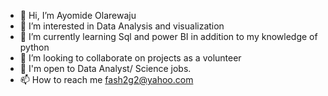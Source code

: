 - 👋 Hi, I’m Ayomide Olarewaju
- 👀 I’m interested in Data Analysis and visualization
- 🌱 I’m currently learning Sql and power BI in addition to my knowledge of python
- 💞️ I’m looking to collaborate on projects as a volunteer
- 💞️ I'm open to Data Analyst/ Science jobs.
- 📫 How to reach me fash2g2@yahoo.com

<!---
AYCODE1/AYCODE1 is a ✨ special ✨ repository because its `README.md` (this file) appears on your GitHub profile.
You can click the Preview link to take a look at your changes.
--->

